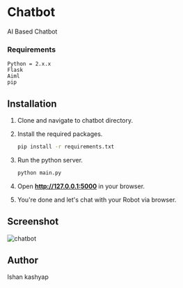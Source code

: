 # Chatbot
AI Based Chatbot

### Requirements
    Python = 2.x.x
    Flask
    Aiml
    pip

## Installation

1. Clone and navigate to chatbot directory.

2. Install the required packages.
    ```bash
    pip install -r requirements.txt
    ```

3. Run the python server.
    ```bash
    python main.py
    ```
4. Open **http://127.0.0.1:5000** in your browser.

5. You're done and let's chat with your Robot via browser.

## Screenshot
![chatbot]('https://github.com/ishankrs/aquachat/blob/a3ef075b8c7d000f5a4c0dd643500eaaa31bc2eb/Screenshot%202023-01-12%20at%208.54.51%20AM.png')

## Author

Ishan kashyap
